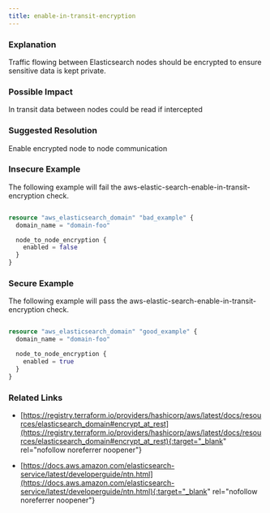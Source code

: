```yaml
---
title: enable-in-transit-encryption
---
```


### Explanation


Traffic flowing between Elasticsearch nodes should be encrypted to ensure sensitive data is kept private.


### Possible Impact
In transit data between nodes could be read if intercepted

### Suggested Resolution
Enable encrypted node to node communication


### Insecure Example

The following example will fail the aws-elastic-search-enable-in-transit-encryption check.

```terraform

resource "aws_elasticsearch_domain" "bad_example" {
  domain_name = "domain-foo"

  node_to_node_encryption {
    enabled = false
  }
}

```



### Secure Example

The following example will pass the aws-elastic-search-enable-in-transit-encryption check.

```terraform

resource "aws_elasticsearch_domain" "good_example" {
  domain_name = "domain-foo"

  node_to_node_encryption {
    enabled = true
  }
}

```




### Related Links


- [https://registry.terraform.io/providers/hashicorp/aws/latest/docs/resources/elasticsearch_domain#encrypt_at_rest](https://registry.terraform.io/providers/hashicorp/aws/latest/docs/resources/elasticsearch_domain#encrypt_at_rest){:target="_blank" rel="nofollow noreferrer noopener"}

- [https://docs.aws.amazon.com/elasticsearch-service/latest/developerguide/ntn.html](https://docs.aws.amazon.com/elasticsearch-service/latest/developerguide/ntn.html){:target="_blank" rel="nofollow noreferrer noopener"}


